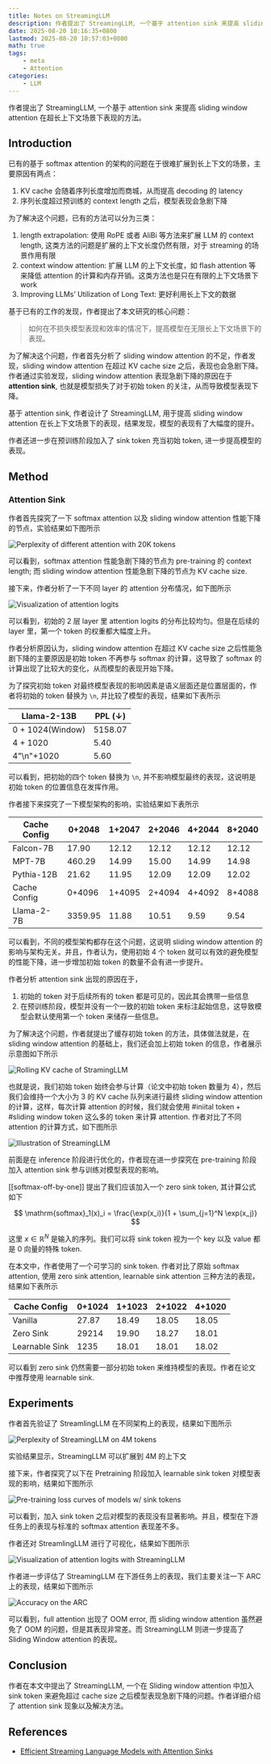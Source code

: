 ```yaml
---
title: Notes on StreamingLLM
description: 作者提出了 StreamingLLM, 一个基于 attention sink 来提高 sliding window attention 在超长上下文场景下表现的方法
date: 2025-08-20 10:16:35+0800
lastmod: 2025-08-20 10:57:03+0800
math: true
tags: 
    - meta
    - Attention
categories:
    - LLM 
---
```



作者提出了 StreamingLLM, 一个基于 attention sink 来提高 sliding window attention 在超长上下文场景下表现的方法。

## Introduction

已有的基于 softmax attention 的架构的问题在于很难扩展到长上下文的场景，主要原因有两点：

1. KV cache 会随着序列长度增加而商城，从而提高 decoding 的 latency
2. 序列长度超过预训练的 context length 之后，模型表现会急剧下降

为了解决这个问题，已有的方法可以分为三类：

1. length extrapolation: 使用 RoPE 或者 AliBi 等方法来扩展 LLM 的 context length, 这类方法的问题是扩展的上下文长度仍然有限，对于 streaming 的场景作用有限
2. context window attention: 扩展 LLM 的上下文长度，如 flash attention 等来降低 attention 的计算和内存开销。这类方法也是只在有限的上下文场景下 work
3. Improving LLMs’ Utilization of Long Text: 更好利用长上下文的数据

基于已有的工作的发现，作者提出了本文研究的核心问题：

> 如何在不损失模型表现和效率的情况下，提高模型在无限长上下文场景下的表现。

为了解决这个问题，作者首先分析了 sliding window attention 的不足，作者发现，sliding window attention 在超过 KV cache size 之后，表现也会急剧下降。作者通过实验发现，sliding window attention 表现急剧下降的原因在于 **attention sink**, 也就是模型损失了对于初始 token 的关注，从而导致模型表现下降。

基于 attention sink, 作者设计了 StreamingLLM, 用于提高 sliding window attention 在长上下文场景下的表现，结果发现，模型的表现有了大幅度的提升。

作者还进一步在预训练阶段加入了 sink token 充当初始 token, 进一步提高模型的表现。

## Method

### Attention Sink

作者首先探究了一下 softmax attention 以及 sliding window attention 性能下降的节点，实验结果如下图所示

![Perplexity of different attention with 20K tokens](attention_sink_perplexity.png)

可以看到，softmax attention 性能急剧下降的节点为 pre-training 的 context length; 而 sliding window attention 性能急剧下降的节点为 KV cache size.

接下来，作者分析了一下不同 layer 的 attention 分布情况，如下图所示

![Visualization of attention logits](attention_sink-attention-logits-visualization.png)

可以看到，初始的 2 层 layer 里 attention logits 的分布比较均匀。但是在后续的 layer 里，第一个 token 的权重都大幅度上升。

作者分析原因认为，sliding window attention 在超过 KV cache size 之后性能急剧下降的主要原因是初始 token 不再参与 softmax 的计算，这导致了 softmax 的计算出现了比较大的变化，从而模型的表现开始下降。

为了探究初始 token 对最终模型表现的影响因素是语义层面还是位置层面的，作者将初始的 token 替换为 `\n`, 并比较了模型的表现，结果如下表所示

| Llama-2-13B      | PPL (↓) |
| ---------------- | ------- |
| 0 + 1024(Window) | 5158.07 |
| 4 + 1020         | 5.40    |
| 4"\n"+1020       | 5.60    |

可以看到，把初始的四个 token 替换为 `\n`, 并不影响模型最终的表现，这说明是初始 token 的位置信息在发挥作用。

作者接下来探究了一下模型架构的影响，实验结果如下表所示

| Cache Config | 0+2048  | 1+2047 | 2+2046 | 4+2044 | 8+2040 |
| ------------ | ------- | ------ | ------ | ------ | ------ |
| Falcon-7B    | 17.90   | 12.12  | 12.12  | 12.12  | 12.12  |
| MPT-7B       | 460.29  | 14.99  | 15.00  | 14.99  | 14.98  |
| Pythia-12B   | 21.62   | 11.95  | 12.09  | 12.09  | 12.02  |
| Cache Config | 0+4096  | 1+4095 | 2+4094 | 4+4092 | 8+4088 |
| Llama-2-7B   | 3359.95 | 11.88  | 10.51  | 9.59   | 9.54   |

可以看到，不同的模型架构都存在这个问题，这说明 sliding window attention 的影响与架构无关。并且，作者认为，使用初始 4 个 token 就可以有效的避免模型的性能下降，进一步增加初始 token 的数量不会有进一步提升。

作者分析 attention sink 出现的原因在于，

1. 初始的 token 对于后续所有的 token 都是可见的，因此其会携带一些信息
2. 在预训练阶段，模型并没有一个一致的初始 token 来标注起始信息，这导致模型会默认使用第一个 token 来储存一些信息。

为了解决这个问题，作者就提出了缓存初始 token 的方法，具体做法就是，在 sliding window attention 的基础上，我们还会加上初始 token 的信息，作者展示示意图如下所示

![Rolling KV cache of StramingLLM](attention_sink-KV_cache-rolling.png)

也就是说，我们初始 token 始终会参与计算（论文中初始 token 数量为 4），然后我们会维持一个大小为 3 的 KV cache 队列来进行最终 sliding window attention 的计算，这样，每次计算 attention 的时候，我们就会使用 $\# \text{iniital token} + \# \text{sliding window token}$ 这么多的 token 来计算 attention. 作者对比了不同 attention 的计算方式，如下图所示

![Illustration of StreamingLLM](attention_sink-illustration-streamingLLM.png)

前面是在 inference 阶段进行优化的，作者现在进一步探究在 pre-training 阶段加入 attention sink 参与训练对模型表现的影响。

[[softmax-off-by-one]] 提出了我们应该加入一个 zero sink token, 其计算公式如下

$$
\mathrm{softmax}_1(x)_i = \frac{\exp(x_i)}{1 + \sum_{j=1}^N \exp(x_j)}
$$

这里 $x\in\mathbb{R}^N$ 是输入的序列。我们可以将 sink token 视为一个 key 以及 value 都是 0 向量的特殊 token.

在本文中，作者使用了一个可学习的 sink token. 作者对比了原始 softmax attention, 使用 zero sink attention, learnable sink attention 三种方法的表现，结果如下表所示

| Cache Config   | 0+1024 | 1+1023 | 2+1022 | 4+1020 |
| -------------- | ------ | ------ | ------ | ------ |
| Vanilla        | 27.87  | 18.49  | 18.05  | 18.05  |
| Zero Sink      | 29214  | 19.90  | 18.27  | 18.01  |
| Learnable Sink | 1235   | 18.01  | 18.01  | 18.02  |

可以看到 zero sink 仍然需要一部分初始 token 来维持模型的表现。作者在论文中推荐使用 learnable sink.

## Experiments

作者首先验证了 StreamlingLLM 在不同架构上的表现，结果如下图所示

![Perplexity of StreamingLLM on 4M tokens](attention_sink-preplexsity-4M-tokens.png)

实验结果显示，StreamingLLM 可以扩展到 4M 的上下文

接下来，作者探究了以下在 Pretraining 阶段加入 learnable sink token 对模型表现的影响，结果如下图所示

![Pre-training loss curves of models w/ sink tokens](attention_sink-pre-training-sink-token.png)

可以看到，加入 sink token 之后对模型的表现没有显著影响。并且，模型在下游任务上的表现与标准的 softmax attention 表现差不多。

作者还对 StreamlingLLM 进行了可视化，结果如下图所示

![Visualization of attention logits with StreamingLLM](attention_sink-visualization-attention-logits.png)

作者进一步评估了 StreamingLLM 在下游任务上的表现，我们主要关注一下 ARC 上的表现，结果如下图所示

![Accuracy on the ARC](attention_sink-ARC-performance.png)

可以看到，full attention 出现了 OOM error, 而 sliding window attention 虽然避免了 OOM 的问题，但是其表现非常差。而 StreamingLLM 则进一步提高了 Sliding Window attention 的表现。

## Conclusion

作者在本文中提出了 StreamingLLM, 一个在 Sliding window attention 中加入 sink token 来避免超过 cache size 之后模型表现急剧下降的问题。作者详细介绍了 attention sink 现象以及解决方法。

## References

- [Efficient Streaming Language Models with Attention Sinks](https://openreview.net/forum?id=NG7sS51zVF)
